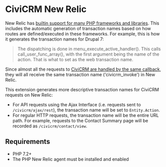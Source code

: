 # CiviCRM New Relic

New Relic has [builtin support for many PHP frameworks and libraries](https://docs.newrelic.com/docs/agents/php-agent/frameworks-libraries/php-frameworks-integrate-support-new-relic). This includes the automatic generation of transaction names based on how routes are defined/executed in these frameworks. For example, this is how it generates the transaction names for Drupal 7:

> The dispatching is done in menu_execute_active_handler(). This calls call_user_func_array(), with the first argument being the name of the action. That is what to set as the web transaction name.

Since almost all the requests to [CiviCRM are handled by the same callback](https://github.com/civicrm/civicrm-drupal/blob/e01c65287f18f34c110ff826097692752e4891a3/civicrm.module#L118), they will all receive the same transaction name ('civicrm_invoke') in New Relic.

This extension generates more descriptive transaction names for CiviCRM requests on New Relic:

- For API requests using the Ajax Interface (i.e. requests sent to `/civicrm/ajax/rest`), the transaction name will be set to `Entity.Action`.
- For regular HTTP requests, the transaction name will be the entire URL path. For example, requests to the Contact Summary page will be recorded as `/civicrm/contact/view`.

## Requirements

- PHP 7.2+
- The PHP New Relic agent must be installed and enabled

